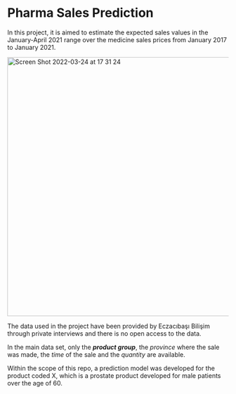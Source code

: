 # Pharma Sales Prediction

In this project, it is aimed to estimate the expected sales values in the January-April 2021 range over the medicine sales prices from January 2017 to January 2021.

<img width="590" alt="Screen Shot 2022-03-24 at 17 31 24" src="https://user-images.githubusercontent.com/71854717/159939227-33be5655-72c1-47b5-bd6f-768a6dce2d02.png">

The data used in the project have been provided by Eczacıbaşı Bilişim through private interviews and there is no open access to the data.

In the main data set, only the ***product group***, the *province* where the sale was made, the *time* of the sale and the *quantity* are available.

Within the scope of this repo, a prediction model was developed for the product coded X, which is a prostate product developed for male patients over the age of 60.




